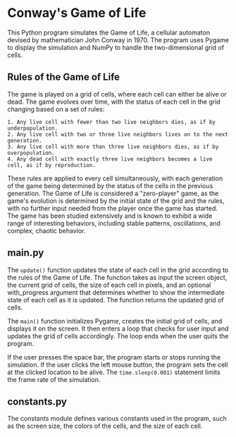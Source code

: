 # Conway's Game of Life
This Python program simulates the Game of Life, a cellular automaton devised by mathematician John Conway in 1970. The program uses Pygame to display the simulation and NumPy to handle the two-dimensional grid of cells.

## Rules of the Game of Life

The game is played on a grid of cells, where each cell can either be alive or dead. The game evolves over time, with the status of each cell in the grid changing based on a set of rules:

    1. Any live cell with fewer than two live neighbors dies, as if by underpopulation.
    2. Any live cell with two or three live neighbors lives on to the next generation.
    3. Any live cell with more than three live neighbors dies, as if by overpopulation.
    4. Any dead cell with exactly three live neighbors becomes a live cell, as if by reproduction.

These rules are applied to every cell simultaneously, with each generation of the game being determined by the status of the cells in the previous generation. The Game of Life is considered a "zero-player" game, as the game's evolution is determined by the initial state of the grid and the rules, with no further input needed from the player once the game has started. The game has been studied extensively and is known to exhibit a wide range of interesting behaviors, including stable patterns, oscillations, and complex, chaotic behavior.

## main.py
The `update()` function updates the state of each cell in the grid according to the rules of the Game of Life. The function takes as input the screen object, the current grid of cells, the size of each cell in pixels, and an optional with_progress argument that determines whether to show the intermediate state of each cell as it is updated. The function returns the updated grid of cells.

The `main()` function initializes Pygame, creates the initial grid of cells, and displays it on the screen. It then enters a loop that checks for user input and updates the grid of cells accordingly. The loop ends when the user quits the program.

If the user presses the space bar, the program starts or stops running the simulation. If the user clicks the left mouse button, the program sets the cell at the clicked location to be alive. The `time.sleep(0.001)` statement limits the frame rate of the simulation.

## constants.py
The constants module defines various constants used in the program, such as the screen size, the colors of the cells, and the size of each cell.
